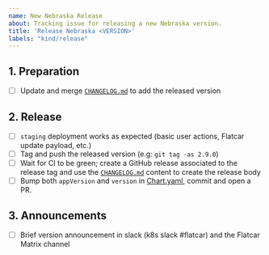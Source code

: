 ```yaml
---
name: New Nebraska Release
about: Tracking issue for releasing a new Nebraska version.
title: 'Release Nebraska <VERSION>'
labels: "kind/release"
---
```


## 1. Preparation

- [ ] Update and merge [`CHANGELOG.md`][changelog] to add the released version

## 2. Release

- [ ] `staging` deployment works as expected (basic user actions, Flatcar update payload, etc.)
- [ ] Tag and push the released version (e.g: `git tag -as 2.9.0`)
- [ ] Wait for CI to be green; create a GitHub release associated to the release tag and use the [`CHANGELOG.md`][changelog] content to create the release body
- [ ] Bump both `appVersion` and `version` in [Chart.yaml](https://github.com/flatcar/nebraska/blob/main/charts/nebraska/Chart.yaml), commit and open a PR.

## 3. Announcements

- [ ] Brief version announcement in slack (k8s slack #flatcar) and the Flatcar Matrix channel

[changelog]: https://github.com/flatcar/nebraska/blob/main/CHANGELOG.md
